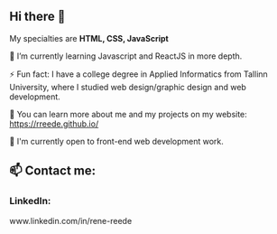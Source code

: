 <h2>Hi there 👋</h2>

My specialties are <strong>HTML, CSS, JavaScript </strong>

🌱 I’m currently learning Javascript and ReactJS in more depth.

⚡ Fun fact: I have a college degree in Applied Informatics from Tallinn University, where I studied web design/graphic design and web development.

🔭 You can learn more about me and my projects on my website: https://rreede.github.io/

💬 I'm currently open to front-end web development work.

<h2> 📫 Contact me:</h2>

<h3>LinkedIn:</h3>
www.linkedin.com/in/rene-reede

<!--
**rreede/rreede** is a ✨ _special_ ✨ repository because its `README.md` (this file) appears on your GitHub profile.

Here are some ideas to get you started:

- 🔭 I’m currently working on ...
- 🌱 I’m currently learning ...
- 👯 I’m looking to collaborate on ...
- 🤔 I’m looking for help with ...
- 💬 Ask me about ...
- 📫 How to reach me: ...
- 😄 Pronouns: ...
- ⚡ Fun fact: ...
-->
